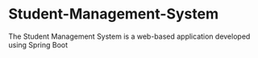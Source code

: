 # Student-Management-System
The Student Management System is a web-based application developed using Spring Boot
